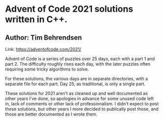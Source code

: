 # Advent of Code 2021 solutions written in C++.
## Author: Tim Behrendsen

Link: https://adventofcode.com/2021/

Advent of Code is a series of puzzles over 25 days, each with a part 1 and
part 2. The difficulty roughly rises each day, with the later puzzles often
requiring some tricky algorithms to solve.

For these solutions, the various days are in separate directories, with a
separate file for each part. Day 25, as traditional, is only a single part.

These solutions for 2021 aren't as cleaned up and well documented as other years I've done,
so apologies in advance for some unused code left in, lack of comments or other lack
of professionalism. I didn't expect to post these solutions, but other years I more decided
to publically post those, and those are better documented as I wrote them.
